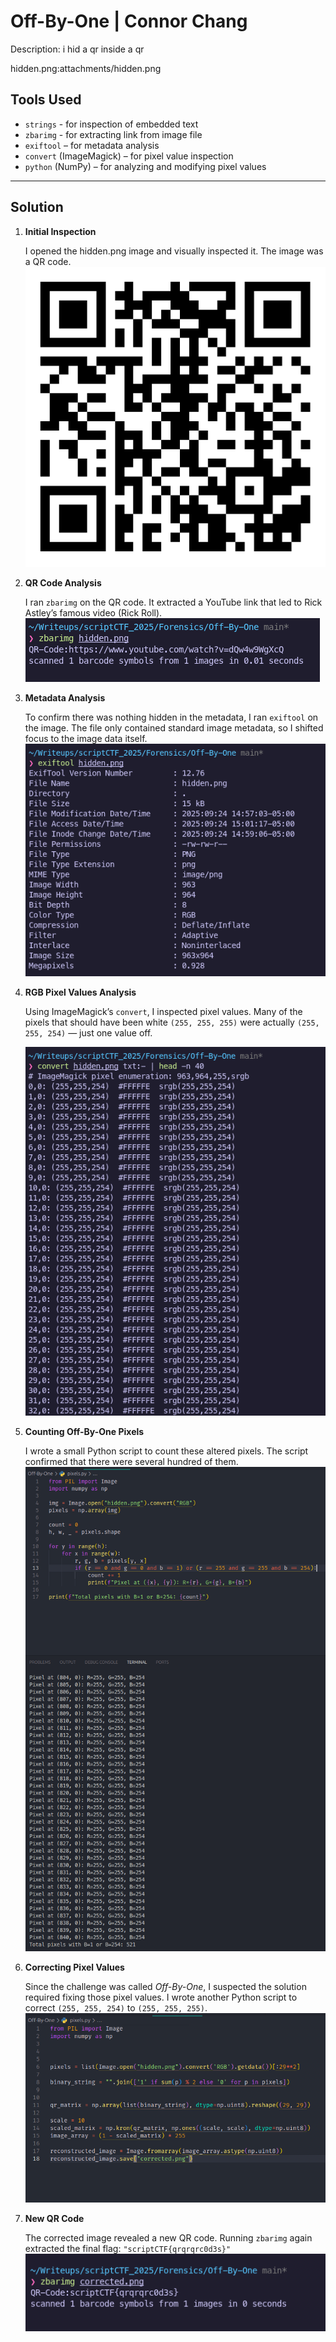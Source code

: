 # Off-By-One | Connor Chang

Description: i hid a qr inside a qr

hidden.png:attachments/hidden.png

## Tools Used
- `strings` - for inspection of embedded text
- `zbarimg` - for extracting link from image file
- `exiftool` – for metadata analysis
- `convert` (ImageMagick) – for pixel value inspection
- `python` (NumPy) – for analyzing and modifying pixel values

---

## Solution
1. **Initial Inspection**
    
    I opened the hidden.png image and visually inspected it. The image was a QR code.
    ![Output](./hidden.png)

2. **QR Code Analysis**  
   
   I ran `zbarimg` on the QR code. It extracted a YouTube link that led to Rick Astley’s famous video (Rick Roll).
   ![Output](image.png)

3. **Metadata Analysis**
    
    To confirm there was nothing hidden in the metadata, I ran `exiftool` on the image. The file only 
    contained standard image metadata, so I shifted focus to the image data itself.  
    ![output](image-1.png)

4. **RGB Pixel Values Analysis**
    
    Using ImageMagick’s `convert`, I inspected pixel values. Many of the pixels that should have been 
    white `(255, 255, 255)` were actually `(255, 255, 254)` — just one value off.
    
    ![Output](image-2.png)

5. **Counting Off-By-One Pixels**
    
    I wrote a small Python script to count these altered pixels. The script confirmed that there were several hundred of them.
    ![Output](image-3.png)

6. **Correcting Pixel Values**
    
    Since the challenge was called *Off-By-One*, I suspected the solution required fixing those pixel values. 
    I wrote another Python script to correct `(255, 255, 254)` to `(255, 255, 255)`.
    ![Output](image-4.png)

7. **New QR Code**
    
    The corrected image revealed a new QR code. Running `zbarimg` again extracted the final flag:
    `"scriptCTF{qrqrqrc0d3s}"`
    ![Output](image-5.png)
